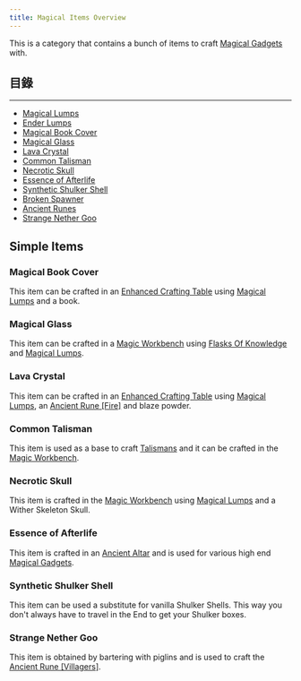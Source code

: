 ```yaml
---
title: Magical Items Overview
---
```


This is a category that contains a bunch of items to craft [Magical Gadgets](Magical-Gadgets) with.

## 目錄

----

- [Magical Lumps](Lumps)
- [Ender Lumps](Lumps)
- [Magical Book Cover](Magical-Items#Magical-Book-Cover)
- [Magical Glass](Magical-Items#Magical-Glass)
- [Lava Crystal](Magical-Items#Lava-Crystal)
- [Common Talisman](Magical-Items#Common-Talisman)
- [Necrotic Skull](Magical-Items#Necrotic-Skull)
- [Essence of Afterlife](Magical-Items#Essence-of-Afterlife)
- [Synthetic Shulker Shell](Magical-Items#Synthetic-Shulker-Shell)
- [Broken Spawner](Broken-Spawner)
- [Ancient Runes](Ancient-Runes)
- [Strange Nether Goo](Magical-Items#Strange-Nether-Goo)

## Simple Items

### Magical Book Cover

This item can be crafted in an [Enhanced Crafting Table](Enhanced-Crafting-Table) using [Magical Lumps](Lumps) and a book.

### Magical Glass

This item can be crafted in a [Magic Workbench](Magic-Workbench) using [Flasks Of Knowledge](Flask-of-Knowledge) and [Magical Lumps](Lumps).

### Lava Crystal

This item can be crafted in an [Enhanced Crafting Table](Enhanced-Crafting-Table) using [Magical Lumps](Lumps), an [Ancient Rune \[Fire\]](Ancient-Rune#Fire) and blaze powder.

### Common Talisman

This item is used as a base to craft [Talismans](Talismans) and it can be crafted in the [Magic Workbench](Magic-Workbench).

### Necrotic Skull

This item is crafted in the [Magic Workbench](Magic-Workbench) using [Magical Lumps](Lumps) and a Wither Skeleton Skull.

### Essence of Afterlife

This item is crafted in an [Ancient Altar](Ancient-Altar) and is used for various high end [Magical Gadgets](Magical-Gadgets).

### Synthetic Shulker Shell

This item can be used a substitute for vanilla Shulker Shells. This way you don't always have to travel in the End to get your Shulker boxes.

### Strange Nether Goo

This item is obtained by bartering with piglins and is used to craft the [Ancient Rune \[Villagers\]](Ancient-Runes).
